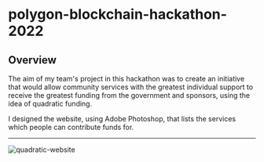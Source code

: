 # polygon-blockchain-hackathon-2022

## Overview

The aim of my team's project in this hackathon was to create an initiative that would allow community services with the greatest individual support to receive the greatest funding from the government and sponsors, using the idea of quadratic funding.

I designed the website, using Adobe Photoshop, that lists the services which people can contribute funds for.

___

![quadratic-website](https://user-images.githubusercontent.com/86746016/210125934-4c5fde8b-2692-41e5-a40e-14da81ccad3e.jpg)
